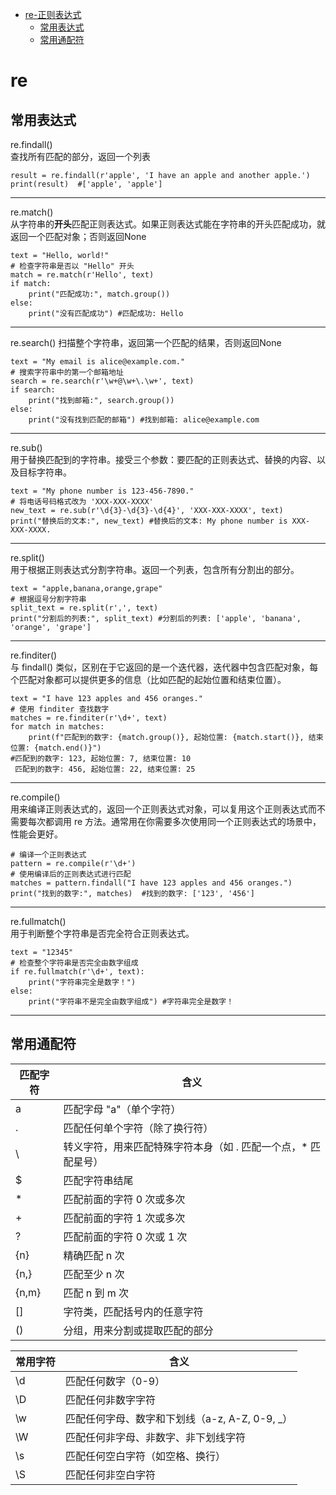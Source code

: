 - [re-正则表达式](#re)
   - [常用表达式](#常用表达式)
   - [常用通配符](#常用通配符)

# re
## 常用表达式
<span style='font-color:red;'>re.findall()</span>  
查找所有匹配的部分，返回一个列表  
```
result = re.findall(r'apple', 'I have an apple and another apple.')  
print(result)  #['apple', 'apple']
```
---
re.match()  
从字符串的**开头**匹配正则表达式。如果正则表达式能在字符串的开头匹配成功，就返回一个匹配对象；否则返回None  
```
text = "Hello, world!"
# 检查字符串是否以 "Hello" 开头
match = re.match(r'Hello', text)
if match:
    print("匹配成功:", match.group())
else:
    print("没有匹配成功") #匹配成功: Hello
```
---
re.search()
扫描整个字符串，返回第一个匹配的结果，否则返回None  
```
text = "My email is alice@example.com."
# 搜索字符串中的第一个邮箱地址
search = re.search(r'\w+@\w+\.\w+', text)
if search:
    print("找到邮箱:", search.group())
else:
    print("没有找到匹配的邮箱") #找到邮箱: alice@example.com
```
---
re.sub()   
用于替换匹配到的字符串。接受三个参数：要匹配的正则表达式、替换的内容、以及目标字符串。  
```
text = "My phone number is 123-456-7890."
# 将电话号码格式改为 'XXX-XXX-XXXX'
new_text = re.sub(r'\d{3}-\d{3}-\d{4}', 'XXX-XXX-XXXX', text)
print("替换后的文本:", new_text) #替换后的文本: My phone number is XXX-XXX-XXXX.
```
---
re.split()   
用于根据正则表达式分割字符串。返回一个列表，包含所有分割出的部分。  
```
text = "apple,banana,orange,grape"
# 根据逗号分割字符串
split_text = re.split(r',', text)
print("分割后的列表:", split_text) #分割后的列表: ['apple', 'banana', 'orange', 'grape']
```
---
re.finditer()  
与 findall() 类似，区别在于它返回的是一个迭代器，迭代器中包含匹配对象，每个匹配对象都可以提供更多的信息（比如匹配的起始位置和结束位置）。
```
text = "I have 123 apples and 456 oranges."
# 使用 finditer 查找数字
matches = re.finditer(r'\d+', text)
for match in matches:
    print(f"匹配到的数字: {match.group()}, 起始位置: {match.start()}, 结束位置: {match.end()}")
#匹配到的数字: 123, 起始位置: 7, 结束位置: 10
 匹配到的数字: 456, 起始位置: 22, 结束位置: 25
```
---
re.compile()   
用来编译正则表达式的，返回一个正则表达式对象，可以复用这个正则表达式而不需要每次都调用 re 方法。通常用在你需要多次使用同一个正则表达式的场景中，性能会更好。  
```
# 编译一个正则表达式
pattern = re.compile(r'\d+')
# 使用编译后的正则表达式进行匹配
matches = pattern.findall("I have 123 apples and 456 oranges.")
print("找到的数字:", matches)  #找到的数字: ['123', '456']
```
---
re.fullmatch()   
用于判断整个字符串是否完全符合正则表达式。  
```
text = "12345"
# 检查整个字符串是否完全由数字组成
if re.fullmatch(r'\d+', text):
    print("字符串完全是数字！")
else:
    print("字符串不是完全由数字组成") #字符串完全是数字！
```
---
## 常用通配符
|匹配字符|含义|
|---|---|
|a|匹配字母 "a"（单个字符）|
|.|匹配任何单个字符（除了换行符）|
|\\ |转义字符，用来匹配特殊字符本身（如 \. 匹配一个点，\* 匹配星号）|
|$|匹配字符串结尾|
|*|	匹配前面的字符 0 次或多次|
|+|匹配前面的字符 1 次或多次|
|?|匹配前面的字符 0 次或 1 次|
|{n}|精确匹配 n 次|
|{n,}|匹配至少 n 次|
|{n,m}|匹配 n 到 m 次|
|[]|字符类，匹配括号内的任意字符|
|()|分组，用来分割或提取匹配的部分|
  
|常用字符|含义|
|---|---|
|\\d	|匹配任何数字（0-9）|
|\\D	|匹配任何非数字字符|
|\\w	|匹配任何字母、数字和下划线（a-z, A-Z, 0-9, _）|
|\\W	|匹配任何非字母、非数字、非下划线字符|
|\\s	|匹配任何空白字符（如空格、换行）|
|\\S	|匹配任何非空白字符|




